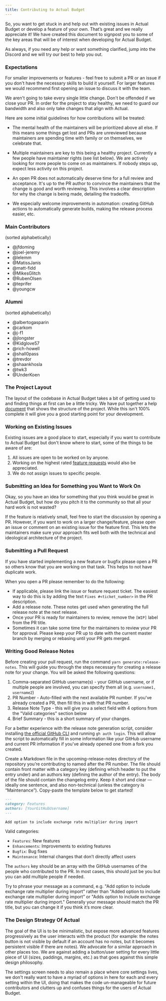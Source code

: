 ```yaml
---
title: Contributing to Actual Budget
---
```


So, you want to get stuck in and help out with existing issues in Actual Budget or develop a feature of your own. That’s great and we really appreciate it!
We have created this document to signpost you to some of the key areas that will be of interest when developing for Actual Budget.

As always, if you need any help or want something clarified, jump into the Discord and we will try our best to help you out.

### Expectations

For smaller improvements or features - feel free to submit a PR or an issue if you don't have the necessary skills to build it yourself. For larger features we would recommend first opening an issue to discuss it with the team.

We aren't going to take every single little change. Don't be offended if we close your PR. In order for the project to stay healthy, we need to guard our bandwidth and also only take changes that align with Actual.

Here are some initial guidelines for how contributions will be treated:

- The mental health of the maintainers will be prioritized above all else. If this means some things get lost and PRs are unreviewed because maintainers are spending time with family or on themselves, we celebrate that.

- Multiple maintainers are key to this being a healthy project. Currently a few people have maintainer rights (see list below). We are actively looking for more people to come on as maintainers. If nobody steps up, expect less activity on this project.

- An open PR does not automatically deserve time for a full review and acceptance. It's up to the PR author to convince the maintainers that the change is good and worth reviewing. This involves a clear description for why the change is being made, detailing the tradeoffs.

- We especially welcome improvements in automation: creating GitHub actions to automatically generate builds, making the release process easier, etc.

### Main Contributors

(sorted alphabetically)

- @jfdoming
- @joel-jeremy
- @lelemm
- @MatissJanis
- @matt-fidd
- @MikesGlitch
- @RubenOlsen
- @teprifer
- @youngcw

### Alumni

(sorted alphabetically)

- @albertogasparin
- @carkom
- @j-f1
- @jlongster
- @Kidglove57
- @rich-howell
- @shall0pass
- @trevdor
- @shaankhosla
- @twk3
- @UnderKoen

### The Project Layout

The layout of the codebase in Actual Budget takes a bit of getting used to and finding things at first can be a little tricky. We have put together a help [document](./project-details/index.md) that shows the structure of the project. While this isn't 100% complete it will give you a good starting point for your development.

### Working on Existing Issues

Existing issues are a good place to start, especially if you want to contribute to Actual Budget but don't know where to start, some of the things to be aware of are:

1. All issues are open to be worked on by anyone.
2. Working on the highest rated [feature requests](https://github.com/actualbudget/actual/issues?q=label%3A%22needs+votes%22+sort%3Areactions-%2B1-desc+) would also be appreciated.
3. We do not assign issues to specific people.

### Submitting an Idea for Something you Want to Work On

Okay, so you have an idea for something that you think would be great in Actual Budget, but how do you pitch it to the community so that all your hard work is not wasted?

If the feature is relatively small, feel free to start the discussion by opening a PR. However, if you want to work on a larger change/feature, please open an issue or comment on an existing issue for the feature first. This lets the maintainers make sure your approach fits well both with the technical and ideological architecture of the project.

### Submitting a Pull Request

If you have started implementing a new feature or bugfix please open a PR so others know that you are working on that task. This helps to not have duplicate work.

When you open a PR please remember to do the following:

- If applicable, please link the issue or feature request ticket. The easiest way to do this is by adding the text `Fixes #<ticket_number>` in the PR description.
- Add a release note. These notes get used when generating the full release note at the next release.
- Once your PR is ready for maintainers to review, remove the `[WIP]` label from the PR title.
- Sometimes it can take some time for the maintainers to review your PR for approval. Please keep your PR up to date with the current master branch by merging or rebasing until your PR gets merged.

### Writing Good Release Notes

Before creating your pull request, run the command `yarn generate:release-notes`. This will guide you through the steps necessary for creating a release note for your change. You will be asked the following questions:
1. Comma-separated GitHub username(s) - your GitHub username, or if multiple people are involved, you can specify them all (e.g. `username1, username2`)
2. PR Number - Auto-filled with the next available PR number. If you've already created a PR, then fill this in with that PR number.
3. Release Note Type - this will give you a select field with 4 options from the "Valid categories" section below
4. Brief Summary - this is a short summary of your changes.

For a better experience with the release note generation script, consider installing [the official GitHub CLI](https://github.com/cli/cli) and running `gh auth login`. This will allow the script to automatically fill in some information like your GitHub username and current PR information if you've already opened one from a fork you created.

Create a Markdown file in the upcoming-release-notes directory of the repository you’re contributing to named after the PR number. The file should contain front matter with a category key (defining which header to put the entry under) and an authors key (defining the author of the entry). The body of the file should contain the changelog entry. Keep it short and clear — ideally one sentence, and also non-technical (unless the category is “Maintenance”). Copy-paste the template below to get started!

```markdown
---
category: Features
authors: [YourGitHubUsername]
---

Add option to include exchange rate multiplier during import
```

Valid categories:

- `Features`: New features
- `Enhancements`: Improvements to existing features
- `Bugfix`: Bug fixes
- `Maintenance`: Internal changes that don’t directly affect users

The `authors` key should be an array with the GitHub usernames of the people who contributed to the PR. In most cases, this should just be you but you can add multiple people if needed.

Try to phrase your message as a command, e.g. "Add option to include exchange rate multiplier during import" rather than "Added option to include exchange rate multiplier during import” or "Adds option to include exchange rate multiplier during import." Generally your message should match the PR title, but you can change it if you think it’s more clear.

### The Design Strategy Of Actual

The goal of the UI is to be minimalistic, but expose more advanced features progressively as the user interacts with the product (for example: the notes button is not visible by default if an account has no notes, but it becomes persistent visible if there are notes). We advocate for a similar approach in other places too. We are against adding a button/user setting for every little piece of UI (sizes, paddings, margins, etc.) as that goes against this simple design philosophy.

The settings screen needs to also remain a place where core settings lives, we don't really want to have a myriad of options in here for each and every setting within the UI, doing that makes the code un-manageable for future contributors and clutters up and confuses things for the users of Actual Budget.
